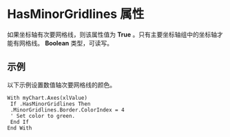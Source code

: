 
# HasMinorGridlines 属性

如果坐标轴有次要网格线，则该属性值为  **True** 。只有主要坐标轴组中的坐标轴才能有网格线。 **Boolean** 类型，可读写。


## 示例

以下示例设置数值轴次要网格线的颜色。


```
With myChart.Axes(xlValue) 
 If .HasMinorGridlines Then 
 .MinorGridlines.Border.ColorIndex = 4 
 ' Set color to green. 
 End If 
End With
```

